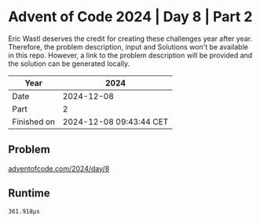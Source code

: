 # Advent of Code 2024 | Day 8 | Part 2

Eric Wastl deserves the credit for creating these challenges year after year. Therefore, the problem description, input and Solutions won't be available in this repo.
However, a link to the problem description will be provided and the solution can be generated locally.

| Year        | 2024                    |
|-------------|-------------------------|
| Date        | 2024-12-08              |
| Part        | 2                       |
| Finished on | 2024-12-08 09:43:44 CET |

## Problem

[adventofcode.com/2024/day/8](https://adventofcode.com/2024/day/8)

## Runtime

```
361.918µs
```
